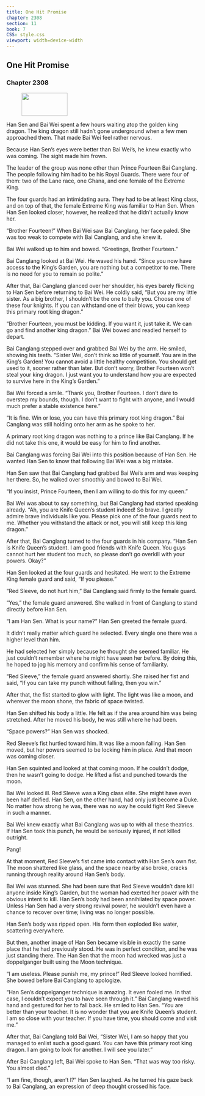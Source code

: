 ```yaml
---
title: One Hit Promise
chapter: 2308
section: 11
book: 7
CSS: style.css
viewport: width=device-width
---
```


## One Hit Promise

### Chapter 2308

<figure>
	<img src="../Images/gem.gif" alt="" id="gem" width="120" height="60" />
</figure>

Han Sen and Bai Wei spent a few hours waiting atop the golden king dragon. The king dragon still hadn’t gone underground when a few men approached them. That made Bai Wei feel rather nervous.

Because Han Sen’s eyes were better than Bai Wei’s, he knew exactly who was coming. The sight made him frown.

The leader of the group was none other than Prince Fourteen Bai Canglang. The people following him had to be his Royal Guards. There were four of them: two of the Lane race, one Ghana, and one female of the Extreme King.

The four guards had an intimidating aura. They had to be at least King class, and on top of that, the female Extreme King was familiar to Han Sen. When Han Sen looked closer, however, he realized that he didn’t actually know her.

“Brother Fourteen!” When Bai Wei saw Bai Canglang, her face paled. She was too weak to compete with Bai Canglang, and she knew it.

Bai Wei walked up to him and bowed. “Greetings, Brother Fourteen.”

Bai Canglang looked at Bai Wei. He waved his hand. “Since you now have access to the King’s Garden, you are nothing but a competitor to me. There is no need for you to remain so polite.”

After that, Bai Canglang glanced over her shoulder, his eyes barely flicking to Han Sen before returning to Bai Wei. He coldly said, “But you are my little sister. As a big brother, I shouldn’t be the one to bully you. Choose one of these four knights. If you can withstand one of their blows, you can keep this primary root king dragon.”

“Brother Fourteen, you must be kidding. If you want it, just take it. We can go and find another king dragon.” Bai Wei bowed and readied herself to depart.

Bai Canglang stepped over and grabbed Bai Wei by the arm. He smiled, showing his teeth. “Sister Wei, don’t think so little of yourself. You are in the King’s Garden! You cannot avoid a little healthy competition. You should get used to it, sooner rather than later. But don’t worry, Brother Fourteen won’t steal your king dragon. I just want you to understand how you are expected to survive here in the King’s Garden.”

Bai Wei forced a smile. “Thank you, Brother Fourteen. I don’t dare to overstep my bounds, though. I don’t want to fight with anyone, and I would much prefer a stable existence here.”

“It is fine. Win or lose, you can have this primary root king dragon.” Bai Canglang was still holding onto her arm as he spoke to her.

A primary root king dragon was nothing to a prince like Bai Canglang. If he did not take this one, it would be easy for him to find another.

Bai Canglang was forcing Bai Wei into this position because of Han Sen. He wanted Han Sen to know that following Bai Wei was a big mistake.

Han Sen saw that Bai Canglang had grabbed Bai Wei’s arm and was keeping her there. So, he walked over smoothly and bowed to Bai Wei.

“If you insist, Prince Fourteen, then I am willing to do this for my queen.”

Bai Wei was about to say something, but Bai Canglang had started speaking already. “Ah, you are Knife Queen’s student indeed! So brave. I greatly admire brave individuals like you. Please pick one of the four guards next to me. Whether you withstand the attack or not, you will still keep this king dragon.”

After that, Bai Canglang turned to the four guards in his company. “Han Sen is Knife Queen’s student. I am good friends with Knife Queen. You guys cannot hurt her student too much, so please don’t go overkill with your powers. Okay?”

Han Sen looked at the four guards and hesitated. He went to the Extreme King female guard and said, “If you please.”

“Red Sleeve, do not hurt him,” Bai Canglang said firmly to the female guard.

“Yes,” the female guard answered. She walked in front of Canglang to stand directly before Han Sen.

“I am Han Sen. What is your name?” Han Sen greeted the female guard.

It didn’t really matter which guard he selected. Every single one there was a higher level than him.

He had selected her simply because he thought she seemed familiar. He just couldn’t remember where he might have seen her before. By doing this, he hoped to jog his memory and confirm his sense of familiarity.

“Red Sleeve,” the female guard answered shortly. She raised her fist and said, “If you can take my punch without falling, then you win.”

After that, the fist started to glow with light. The light was like a moon, and wherever the moon shone, the fabric of space twisted.

Han Sen shifted his body a little. He felt as if the area around him was being stretched. After he moved his body, he was still where he had been.

“Space powers?” Han Sen was shocked.

Red Sleeve’s fist hurtled toward him. It was like a moon falling. Han Sen moved, but her powers seemed to be locking him in place. And that moon was coming closer.

Han Sen squinted and looked at that coming moon. If he couldn’t dodge, then he wasn’t going to dodge. He lifted a fist and punched towards the moon.

Bai Wei looked ill. Red Sleeve was a King class elite. She might have even been half deified. Han Sen, on the other hand, had only just become a Duke. No matter how strong he was, there was no way he could fight Red Sleeve in such a manner.

Bai Wei knew exactly what Bai Canglang was up to with all these theatrics. If Han Sen took this punch, he would be seriously injured, if not killed outright.

Pang!

At that moment, Red Sleeve’s fist came into contact with Han Sen’s own fist. The moon shattered like glass, and the space nearby also broke, cracks running through reality around Han Sen’s body.

Bai Wei was stunned. She had been sure that Red Sleeve wouldn’t dare kill anyone inside King’s Garden, but the woman had exerted her power with the obvious intent to kill. Han Sen’s body had been annihilated by space power. Unless Han Sen had a very strong revival power, he wouldn’t even have a chance to recover over time; living was no longer possible.

Han Sen’s body was ripped open. His form then exploded like water, scattering everywhere.

But then, another image of Han Sen became visible in exactly the same place that he had previously stood. He was in perfect condition, and he was just standing there. The Han Sen that the moon had wrecked was just a doppelganger built using the Moon technique.

“I am useless. Please punish me, my prince!” Red Sleeve looked horrified. She bowed before Bai Canglang to apologize.

“Han Sen’s doppelganger technique is amazing. It even fooled me. In that case, I couldn’t expect you to have seen through it.” Bai Canglang waved his hand and gestured for her to fall back. He smiled to Han Sen. “You are better than your teacher. It is no wonder that you are Knife Queen’s student. I am so close with your teacher. If you have time, you should come and visit me.”

After that, Bai Canglang told Bai Wei, “Sister Wei, I am so happy that you managed to enlist such a good guard. You can have this primary root king dragon. I am going to look for another. I will see you later.”

After Bai Canglang left, Bai Wei spoke to Han Sen. “That was way too risky. You almost died.”

“I am fine, though, aren’t I?” Han Sen laughed. As he turned his gaze back to Bai Canglang, an expression of deep thought crossed his face.